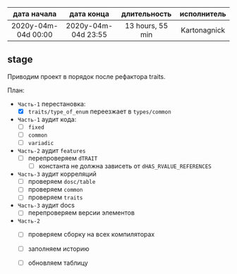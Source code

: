 
| дата начала         |   дата конца        | длительность     | исполнитель  |
|:-------------------:|:-------------------:|:----------------:|:------------:|
| 2020y-04m-04d 00:00 | 2020y-04m-04d 23:55 | 13 hours, 55 min | Kartonagnick |

stage  
---
Приводим проект в порядок после рефактора traits.  


План:  
  - `Часть-1` перестановка:  
    - [x] `traits/type_of_enum` переезжает в `types/common`  
  - `Часть-1` аудит кода:  
    - [ ] `fixed`  
    - [ ] `common`  
    - [ ] `variadic`  
  - `Часть-2` аудит `features`
    - [ ] перепроверяем `dTRAIT`  
      - [ ] константа не должна зависеть от `dHAS_RVALUE_REFERENCES`  
  - `Часть-3` аудит корреляций
    - [ ] проверяем `dosc/table`  
    - [ ] проверяем `common`  
    - [ ] проверяем `traits`  
  - `Часть-3` аудит docs
    - [ ] перепроверяем версии элементов  
  - `Часть-2`  
    - [ ] проверяем сборку на всех компиляторах  
    - [ ] заполняем историю  
    - [ ] обновляем таблицу  


